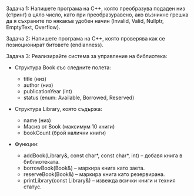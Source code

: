 Задача 1:  Напишете програма на C++, която преобразува подаден низ (стринг) в цяло число, като при преобразуравено, ако възникне грешка да я съхраните по някакъв удобен начин (Invalid, Valid, Nullptr, EmptyText, Overflow).

Задача 2: Напишете програма на C++, която проверява как се позиоционират битовете (endianness).

Задача 3: Реализирайте система за управление на библиотека:

* Структура Book със следните полета:
  - title (низ)
  - author (низ)
  - publicationYear (int)
  - status (enum: Available, Borrowed, Reserved)

* Структура Library, която съдържа:
  - name (низ)
  - Масив от Book (максимум 10 книги)
  - bookCount (брой налични книги)

* Функции:
  - addBook(Library&, const char*, const char*, int) – добавя книга в библиотеката.
  - borrowBook(Book&) – маркира книга като заета.
  - reserveBook(Book&) – маркира книга като резервирана.
  - printLibrary(const Library&) – извежда всички книги и техния статус.
